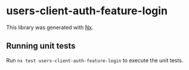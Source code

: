 # users-client-auth-feature-login

This library was generated with [Nx](https://nx.dev).

## Running unit tests

Run `nx test users-client-auth-feature-login` to execute the unit tests.

